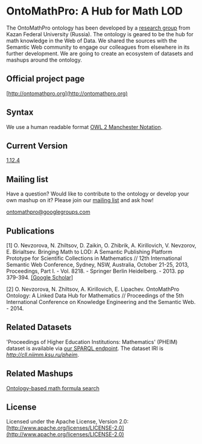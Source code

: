 OntoMathPro: A Hub for Math LOD
===============================

The OntoMathPro ontology has been developed by a [research group](https://github.com/CLLKazan) from Kazan Federal University (Russia). The ontology is geared to be the hub for math knowledge in the Web of Data. We shared the sources with the Semantic Web community to engage our colleagues from elsewhere in its further development. We are going to create an ecosystem of datasets and mashups around the ontology.

Official project page
---------------------
[http://ontomathpro.org](http://ontomathpro.org)

Syntax
---------------
We use a human readable format [OWL 2 Manchester Notation](http://www.w3.org/TR/owl2-manchester-syntax/).

Current Version
---------------
[1.12.4](https://github.com/CLLKazan/OntoMathPro/archive/1.12.4.zip)
 

Mailing list
------------

Have a question? Would like to contribute to the ontology or develop your own mashup on it? Please join our [mailing list](https://groups.google.com/d/forum/ontomathpro) and ask how!

[ontomathpro@googlegroups.com](ontomathpro@googlegroups.com)

Publications
----------------
[1] O. Nevzorova, N. Zhiltsov, D. Zaikin, O. Zhibrik, A. Kirillovich, V. Nevzorov, E. Birialtsev. Bringing Math to LOD: A Semantic Publishing Platform Prototype for Scientific Collections in Mathematics // 12th International Semantic Web Conference, Sydney, NSW, Australia, October 21-25, 2013, Proceedings, Part I. - Vol. 8218. - Springer Berlin Heidelberg. - 2013. pp 379-394. [ [Google Scholar] ](http://scholar.google.ru/scholar?cluster=1224964943617679554&hl=ru&as_sdt=0,5)

[2] O. Nevzorova, N. Zhiltsov, A. Kirillovich, E. Lipachev. OntoMathPro Ontology: A Linked Data Hub for Mathematics // Proceedings of the 5th International Conference on Knowledge Engineering and the Semantic Web. - 2014.

Related Datasets
----------------
'Proceedings of Higher Education Institutions: Mathematics' (PHEIM) dataset is available via [our SPARQL endpoint](http://cll.niimm.ksu.ru:8890/sparql). The dataset IRI is *http://cll.niimm.ksu.ru/pheim*.

Related Mashups
----------------
[Ontology-based math formula search](https://github.com/CLLKazan/MathSearch)


License
---------------------

Licensed under the Apache License, Version 2.0: [http://www.apache.org/licenses/LICENSE-2.0](http://www.apache.org/licenses/LICENSE-2.0)

